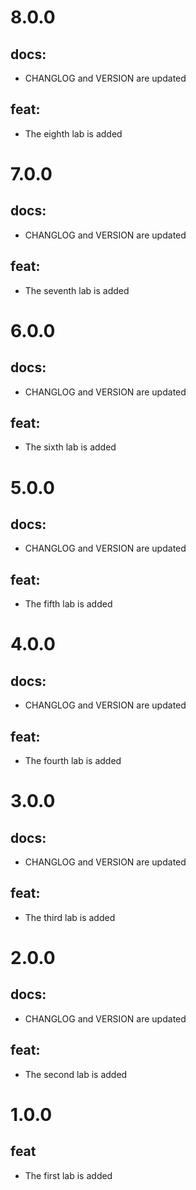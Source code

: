 # 8.0.0
## docs:
- CHANGLOG and VERSION are updated
## feat:
- The eighth lab is added

# 7.0.0
## docs:
- CHANGLOG and VERSION are updated
## feat:
- The seventh lab is added

# 6.0.0
## docs:
- CHANGLOG and VERSION are updated
## feat:
- The sixth lab is added

# 5.0.0
## docs:
- CHANGLOG and VERSION are updated
## feat:
- The fifth lab is added

# 4.0.0
## docs:
- CHANGLOG and VERSION are updated
## feat:
- The fourth lab is added

# 3.0.0
## docs:
- CHANGLOG and VERSION are updated
## feat:
- The third lab is added

# 2.0.0
## docs:
- CHANGLOG and VERSION are updated
## feat:
- The second lab is added

# 1.0.0
## feat
- The first lab is added

